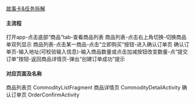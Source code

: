 [故事卡&任务拆解](https://trello.com/b/EE62Nt4w/%E7%94%B5%E5%AD%90%E5%95%86%E5%9F%8E)

#### 主流程
打开app-点击底部“商品”tab-查看商品列表
商品列表-点击右上角切换-切换商品单双列显示
商品列表-点击某一商品-点击“立即购买“按钮-进入确认订单页
确认订单页-输入地址(可校验输入信息)-输入商品数量或点击加减按钮改变数量-点“提交订单”按钮-返回商品详情页-弹出“创建订单成功”提示

#### 对应页面及名称
商品列表页 CommodityListFragment
商品详情页 CommodityDetailActivity
确认订单页 OrderConfirmActivity